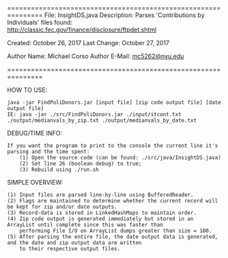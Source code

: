 ===============================================================
File: InsightDS.java
Description: Parses 'Contributions by Individuals' files found: http://classic.fec.gov/finance/disclosure/ftpdet.shtml

Created: October 26, 2017
Last Change: October 27, 2017

Author Name: Michael Corso
Author E-Mail: mc5262@nyu.edu

===============================================================

HOW TO USE:

    java -jar FindPoliDonors.jar [input file] [zip code output file] [date output file]
    IE: java -jar ./src/FindPoliDonors.jar ./input/itcont.txt ./output/medianvals_by_zip.txt ./output/medianvals_by_date.txt

DEBUG/TIME INFO:

	If you want the program to print to the console the current line it's parsing and the time spent:
		(1) Open the source code (can be found: ./src/java/InsightDS.java)
		(2) Set line 26 (boolean debug) to true;
		(3) Rebuild using ./run.sh

SIMPLE OVERVIEW:

    (1) Input files are parsed line-by-line using BufferedReader.
    (2) Flags are maintained to determine whether the current record will be kept for zip and/or date outputs.
    (3) Record-data is stored in LinkedHashMaps to maintain order.
    (4) Zip code output is generated immediately but stored in an ArrayList until complete since this was faster than 
        performing File I/O on ArrayList dumps greater than size = 100.
    (5) After parsing the entire file, the date output data is generated, and the date and zip output data are written
        to their respective output files.
